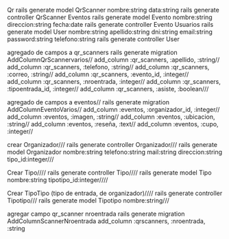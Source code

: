 Qr 
rails generate model QrScanner nombre:string data:string
rails generate controller QrScanner 
Eventos
rails generate model Evento nombre:string direccion:string fecha:date
rails generate controller Evento
Usuarios
rails generate model User nombre:string apellido:string dni:string email:string password:string telefono:string
rails generate controller User

agregado de campos a qr_scanners
rails generate migration AddColumnQrScannervarios//
    add_column :qr_scanners, :apellido, :string//
    add_column :qr_scanners, :telefono, :string//
    add_column :qr_scanners, :correo, :string//
    add_column :qr_scanners, :evento_id, :integer//
    add_column :qr_scanners, :nroentrada, :integer//
    add_column :qr_scanners, :tipoentrada_id, :integer//
    add_column :qr_scanners, :asiste, :boolean///

agregado de campos a eventos//
rails generate migration AddColumnEventoVarios//
    add_column :eventos, :organizador_id, :integer//
    add_column :eventos, :imagen, :string//
    add_column :eventos, :ubicacion, :string//
    add_column :eventos, :reseña, :text//
    add_column :eventos, :cupo, :integer//

crear Organizador///
    rails generate controller Organizador///
    rails generate model Organizador nombre:string telefono:string mail:string direccion:string tipo_id:integer///

Crear Tipo////
    rails generate controller Tipo////
    rails generate model Tipo nombre:string tipotipo_id:integer////

Crear TipoTipo (tipo de entrada, de organizador)////
    rails generate controller Tipotipo///
    rails generate model Tipotipo nombre:string///

agregar campo qr_scanner nroentrada
rails generate migration AddColumnScannerNroentrada
add_column :qrscanners, :nroentrada, :string


